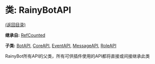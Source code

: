 # 类: RainyBotAPI  
[(返回目录)](README.md)  
  
**继承自:** [RefCounted](https://docs.godotengine.org/en/latest/classes/class_refcounted.html)  
  
**子类:** [BotAPI](BotAPI.md), [CoreAPI](CoreAPI.md), [EventAPI](EventAPI.md), [MessageAPI](MessageAPI.md), [RoleAPI](RoleAPI.md)  
  
RainyBot所有API的父类，所有可供插件使用的API都将直接或间接继承此类  
  

